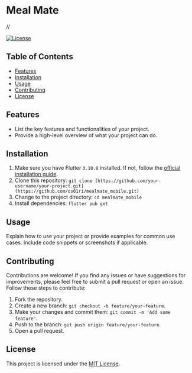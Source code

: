 # Meal Mate

//

[![License](https://img.shields.io/badge/license-MIT-blue.svg)](LICENSE)

## Table of Contents

- [Features](#features)
- [Installation](#installation)
- [Usage](#usage)
- [Contributing](#contributing)
- [License](#license)

## Features

- List the key features and functionalities of your project.
- Provide a high-level overview of what your project can do.

## Installation

1. Make sure you have Flutter `3.10.0` installed. If not, follow the [official installation guide](https://flutter.dev/docs/get-started/install).
2. Clone this repository: `git clone [https://github.com/your-username/your-project.git](https://github.com/os01ri/mealmate_mobile.git)`
3. Change to the project directory: `cd mealmate_mobile`
4. Install dependencies: `flutter pub get`

## Usage

Explain how to use your project or provide examples for common use cases. Include code snippets or screenshots if applicable.

## Contributing

Contributions are welcome! If you find any issues or have suggestions for improvements, please feel free to submit a pull request or open an issue. Follow these steps to contribute:

1. Fork the repository.
2. Create a new branch: `git checkout -b feature/your-feature`.
3. Make your changes and commit them: `git commit -m 'Add some feature'`.
4. Push to the branch: `git push origin feature/your-feature`.
5. Open a pull request.

## License

This project is licensed under the [MIT License](LICENSE).
